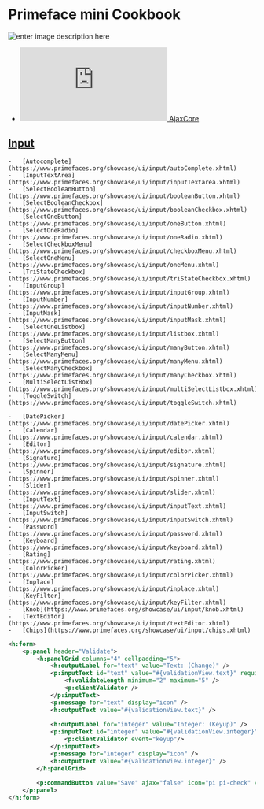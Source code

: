 # Primeface mini Cookbook

![enter image description here](https://raw.githubusercontent.com/khafast/khafast.github.io/master/assets/images/dummy-image-300x298.jpg)

-    [![](https://www.primefaces.org/showcase/javax.faces.resource/images/icons/ajaxCore.svg.xhtml?ln=showcase)  AjaxCore](https://www.primefaces.org/showcase/ui/csv/event.xhtml#)
##  [ Input](https://www.primefaces.org/showcase/ui/csv/event.xhtml#)
    
    -   [Autocomplete](https://www.primefaces.org/showcase/ui/input/autoComplete.xhtml)
    -   [InputTextArea](https://www.primefaces.org/showcase/ui/input/inputTextarea.xhtml)
    -   [SelectBooleanButton](https://www.primefaces.org/showcase/ui/input/booleanButton.xhtml)
    -   [SelectBooleanCheckbox](https://www.primefaces.org/showcase/ui/input/booleanCheckbox.xhtml)
    -   [SelectOneButton](https://www.primefaces.org/showcase/ui/input/oneButton.xhtml)
    -   [SelectOneRadio](https://www.primefaces.org/showcase/ui/input/oneRadio.xhtml)
    -   [SelectCheckboxMenu](https://www.primefaces.org/showcase/ui/input/checkboxMenu.xhtml)
    -   [SelectOneMenu](https://www.primefaces.org/showcase/ui/input/oneMenu.xhtml)
    -   [TriStateCheckbox](https://www.primefaces.org/showcase/ui/input/triStateCheckbox.xhtml)
    -   [InputGroup](https://www.primefaces.org/showcase/ui/input/inputGroup.xhtml)
    -   [InputNumber](https://www.primefaces.org/showcase/ui/input/inputNumber.xhtml)
    -   [InputMask](https://www.primefaces.org/showcase/ui/input/inputMask.xhtml)
    -   [SelectOneListbox](https://www.primefaces.org/showcase/ui/input/listbox.xhtml)
    -   [SelectManyButton](https://www.primefaces.org/showcase/ui/input/manyButton.xhtml)
    -   [SelectManyMenu](https://www.primefaces.org/showcase/ui/input/manyMenu.xhtml)
    -   [SelectManyCheckbox](https://www.primefaces.org/showcase/ui/input/manyCheckbox.xhtml)
    -   [MultiSelectListBox](https://www.primefaces.org/showcase/ui/input/multiSelectListbox.xhtml)
    -   [ToggleSwitch](https://www.primefaces.org/showcase/ui/input/toggleSwitch.xhtml)
    
    -   [DatePicker](https://www.primefaces.org/showcase/ui/input/datePicker.xhtml)
    -   [Calendar](https://www.primefaces.org/showcase/ui/input/calendar.xhtml)
    -   [Editor](https://www.primefaces.org/showcase/ui/input/editor.xhtml)
    -   [Signature](https://www.primefaces.org/showcase/ui/input/signature.xhtml)
    -   [Spinner](https://www.primefaces.org/showcase/ui/input/spinner.xhtml)
    -   [Slider](https://www.primefaces.org/showcase/ui/input/slider.xhtml)
    -   [InputText](https://www.primefaces.org/showcase/ui/input/inputText.xhtml)
    -   [InputSwitch](https://www.primefaces.org/showcase/ui/input/inputSwitch.xhtml)
    -   [Password](https://www.primefaces.org/showcase/ui/input/password.xhtml)
    -   [Keyboard](https://www.primefaces.org/showcase/ui/input/keyboard.xhtml)
    -   [Rating](https://www.primefaces.org/showcase/ui/input/rating.xhtml)
    -   [ColorPicker](https://www.primefaces.org/showcase/ui/input/colorPicker.xhtml)
    -   [Inplace](https://www.primefaces.org/showcase/ui/input/inplace.xhtml)
    -   [KeyFilter](https://www.primefaces.org/showcase/ui/input/keyFilter.xhtml)
    -   [Knob](https://www.primefaces.org/showcase/ui/input/knob.xhtml)
    -   [TextEditor](https://www.primefaces.org/showcase/ui/input/textEditor.xhtml)
    -   [Chips](https://www.primefaces.org/showcase/ui/input/chips.xhtml)

```xml
<h:form>
    <p:panel header="Validate">
        <h:panelGrid columns="4" cellpadding="5">
            <h:outputLabel for="text" value="Text: (Change)" />
            <p:inputText id="text" value="#{validationView.text}" required="true">
                <f:validateLength minimum="2" maximum="5" />
                <p:clientValidator />
            </p:inputText>
            <p:message for="text" display="icon" />
            <h:outputText value="#{validationView.text}" />
 
            <h:outputLabel for="integer" value="Integer: (Keyup)" />
            <p:inputText id="integer" value="#{validationView.integer}">
                <p:clientValidator event="keyup"/>
            </p:inputText>
            <p:message for="integer" display="icon" />
            <h:outputText value="#{validationView.integer}" />
        </h:panelGrid>
 
        <p:commandButton value="Save" ajax="false" icon="pi pi-check" validateClient="true" />
    </p:panel>
</h:form>
```

<!--stackedit_data:
eyJoaXN0b3J5IjpbMzIxMjE3NjE4LC0xMjg2MTI3OTI0LDEyMz
I5NjgwNjcsMjExNjQ2Mjk0NSwxNjY2MDk1NjddfQ==
-->